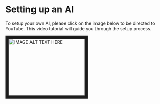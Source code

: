# Setting up an AI
To setup your own AI, please click on the image below to be directed to YouTube. This video tutorial will guide you through the setup process.

<a href="http://www.youtube.com/watch?feature=player_embedded&v=E1o5_jVLfLw
" target="_blank"><img src="http://img.youtube.com/vi/E1o5_jVLfLw/0.jpg" 
alt="IMAGE ALT TEXT HERE" width="240" height="180" border="10" /></a>
